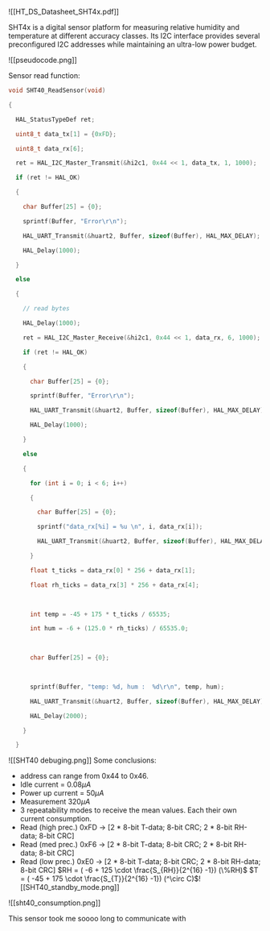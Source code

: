 ![[HT_DS_Datasheet_SHT4x.pdf]]

SHT4x is a digital sensor platform for measuring relative humidity and temperature at different accuracy classes. Its I2C interface provides several preconfigured I2C addresses while maintaining an ultra-low power budget.



![[pseudocode.png]]

Sensor read function:
```C
void SHT40_ReadSensor(void)

{

  HAL_StatusTypeDef ret;

  uint8_t data_tx[1] = {0xFD};

  uint8_t data_rx[6];

  ret = HAL_I2C_Master_Transmit(&hi2c1, 0x44 << 1, data_tx, 1, 1000);

  if (ret != HAL_OK)

  {

    char Buffer[25] = {0};

    sprintf(Buffer, "Error\r\n");

    HAL_UART_Transmit(&huart2, Buffer, sizeof(Buffer), HAL_MAX_DELAY);

    HAL_Delay(1000);

  }

  else

  {

    // read bytes

    HAL_Delay(1000);

    ret = HAL_I2C_Master_Receive(&hi2c1, 0x44 << 1, data_rx, 6, 1000);

    if (ret != HAL_OK)

    {

      char Buffer[25] = {0};

      sprintf(Buffer, "Error\r\n");

      HAL_UART_Transmit(&huart2, Buffer, sizeof(Buffer), HAL_MAX_DELAY);

      HAL_Delay(1000);

    }

    else

    {

      for (int i = 0; i < 6; i++)

      {

        char Buffer[25] = {0};

        sprintf("data_rx[%i] = %u \n", i, data_rx[i]);

        HAL_UART_Transmit(&huart2, Buffer, sizeof(Buffer), HAL_MAX_DELAY);

      }

      float t_ticks = data_rx[0] * 256 + data_rx[1];

      float rh_ticks = data_rx[3] * 256 + data_rx[4];

  

      int temp = -45 + 175 * t_ticks / 65535;

      int hum = -6 + (125.0 * rh_ticks) / 65535.0;

  

      char Buffer[25] = {0};

  

      sprintf(Buffer, "temp: %d, hum :  %d\r\n", temp, hum);

      HAL_UART_Transmit(&huart2, Buffer, sizeof(Buffer), HAL_MAX_DELAY);

      HAL_Delay(2000);

    }

  }

```


![[SHT40 debuging.png]]
Some conclusions: 
- address can range from 0x44 to 0x46.
- Idle current = $0.08\mu A$
- Power up current = $50\mu A$
- Measurement $320\mu A$
- 3 repeatability modes to receive the mean values. Each their own current consumption.
- Read (high prec.) 0xFD -> [2 * 8-bit T-data; 8-bit CRC; 2 * 8-bit RH-data; 8-bit CRC]
- Read (med prec.) 0xF6 -> [2 * 8-bit T-data; 8-bit CRC; 2 * 8-bit RH-data; 8-bit CRC]
- Read (low prec.) 0xE0 -> [2 * 8-bit T-data; 8-bit CRC; 2 * 8-bit RH-data; 8-bit CRC]
$RH = ( -6 + 125 \cdot \frac{S_{RH}}{2^{16} -1}) (\%RH)$
$T = ( -45 + 175 \cdot \frac{S_{T}}{2^{16} -1}) (^\circ C)$![[SHT40_standby_mode.png]]





![[sht40_consumption.png]]

This sensor took me soooo long to communicate with
